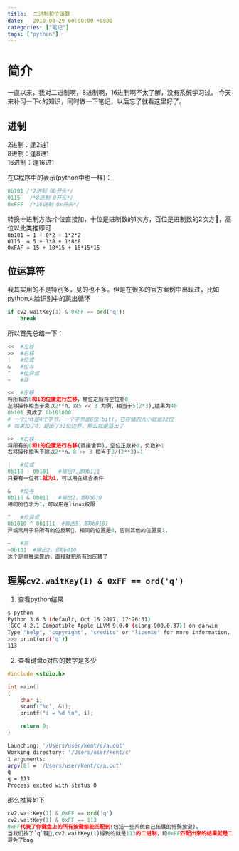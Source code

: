 ```yaml
---
title:  二进制和位运算
date:   2018-08-29 00:00:00 +0800
categories: ["笔记"]
tags: ["python"]
---
```



简介
===
一直以来，我对二进制啊，8进制啊，16进制啊不太了解，没有系统学习过。
今天来补习一下c的知识，同时做一下笔记，以后忘了就看这里好了。


进制
---
2进制：逢2进1  
8进制：逢8进1  
16进制：逢16进1  

在C程序中的表示(python中也一样)：
```c
0b101 /*2进制 0b开头*/
0115   /*8进制 0开头*/
0xFFF  /*16进制 0x开头*/
```
转换十进制方法:个位直接加，十位是进制数的1次方，百位是进制数的2次方，高位以此类推即可  
`0b101 = 1 + 0*2 + 1*2*2`  
`0115  = 5 + 1*8 + 1*8*8`  
`0xFAF = 15 + 10*15 + 15*15*15`

位运算符
---
我其实用的不是特别多，见的也不多。但是在很多的官方案例中出现过，比如python人脸识别中的跳出循环
```python
if cv2.waitKey(1) & 0xFF == ord('q'):
    break
```
所以首先总结一下：
```python
<<  #左移
>>  #右移
|   #位或 
&   #位与
^   #位异或
~   #非

<<  #左移
将所有的0和1的位置进行左移，移位之后将空位补0 
左移操作相当于乘以2**n，以5 << 3 为例，相当于5(2*3),结果为40
0b101 变成了 0b101000
# 一个int是4个字节，一个字节是8位(bit)，它存储的大小就是32位
# 如果加了0，超出了32位边界，那么就是溢出了

>>  #右移
将所有的0和1的位置进行右移(直接舍弃)，空位正数补0，负数补1
右移操作相当于除以2**n，8 >> 3 相当于8/(2**3)=1

|   #位或 
0b110 | 0b101   #输出7,即0b111
只要有一位有1就为1，可以用在综合条件

&   #位与
0b110 & 0b011   #输出2，即0b010
相同的位才为1，可以用在linux权限

^   #位异或
0b1010 ^ 0b1111  #输出5，即0b0101
异或常用于将所有的位反转，相同的位置是0，否则其他的位置变1，

~   #非
~0b101  #输出2，即0b010
这个是单独运算的，直接就把所有的反转了
```

理解`cv2.waitKey(1) & 0xFF == ord('q')`
---
1. 查看python结果
```bash
$ python
Python 3.6.3 (default, Oct 16 2017, 17:26:31)
[GCC 4.2.1 Compatible Apple LLVM 9.0.0 (clang-900.0.37)] on darwin
Type "help", "copyright", "credits" or "license" for more information.
>>> print(ord('q'))
113
```

2. 查看键盘q对应的数字是多少  

```c
#include <stdio.h>

int main()
{
    char i;
    scanf("%c", &i);
    printf("i = %d \n", i);

    return 0;
}
```

```bash
Launching: '/Users/user/kent/c/a.out'
Working directory: '/Users/user/kent/c'
1 arguments:
argv[0] = '/Users/user/kent/c/a.out'
q
q = 113 
Process exited with status 0
```

那么推算如下  
```python
cv2.waitKey(1) & 0xFF == ord('q')
cv2.waitKey(1) & 0xFF == 113
0xFF代表了你键盘上的所有按键都能匹配到(包括一些系统自己拓展的特殊按键)。
当我们按了`q`键,cv2.waitKey(1)得到的就是113的二进制，和0xFF匹配出来的结果就是二进制的113，在任何系统上转换为十进制，都会和右边的十进制113相等。
避免了bug
```